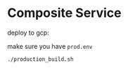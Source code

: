 # Composite Service

deploy to gcp:

make sure you have `prod.env`

```bash
./production_build.sh
```
